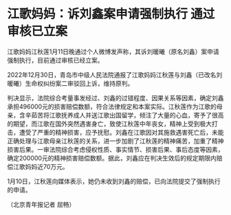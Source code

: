 # 江歌妈妈：诉刘鑫案申请强制执行 通过审核已立案

江歌妈妈江秋莲1月11日晚通过个人微博发声称，其诉刘暖曦（原名刘鑫）案申请强制执行，目前通过审核已经立案。

2022年12月30日，青岛市中级人民法院通报了江歌妈妈江秋莲与刘鑫（已改名刘暖曦）生命权纠纷案二审驳回上诉，维持原判。

判决显示，法院综合考量事发经过、刘鑫的过错程度、因果关系等因素，确定刘鑫承担496000元的损害赔偿数额，符合法律规定和本案实际。江秋莲作为江歌的母亲，含辛茹苦将江歌抚养成人并送江歌出国留学，倾注了大量的心血，寄予了很高的期望，而江歌在国外突然遇害身亡，致使江秋莲中年丧女，精神上受到极大打击，遭受了严重的精神损害，应予抚慰。刘鑫在江歌因对其施救遇害死亡后，未能正确处理与江歌母亲江秋莲的关系，进一步加剧了江秋莲的精神痛苦，加重了精神损害后果。一审法院综合考虑侵权性质、事实情节、损害后果、事后态度等因素，确定200000元的精神损害赔偿数额。据此，刘鑫应在判决生效后的规定期限内赔偿江歌妈妈近70万元。

1月10日，江秋莲向媒体表示，她仍未收到刘鑫的赔偿，已向法院提交了强制执行的申请。

（北京青年报记者 屈畅）

